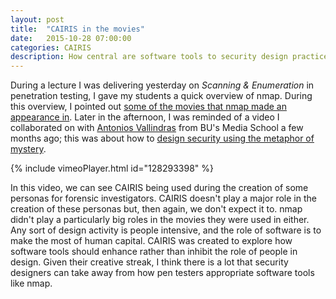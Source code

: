 ```yaml
---
layout: post
title:  "CAIRIS in the movies"
date:   2015-10-28 07:00:00
categories: CAIRIS
description: How central are software tools to security design practice?
---
```


During a lecture I was delivering yesterday on *Scanning & Enumeration* in penetration testing, I gave my students a quick overview of nmap.  During this overview, I pointed out [some of the movies that nmap made an appearance in](https://nmap.org/movies/).  Later in the afternoon, I was reminded of a video I collaborated on with [Antonios Vallindras](https://vimeo.com/vallindras) from BU's Media School a few months ago; this was about how to [design security using the metaphor of mystery](http://www.shamalfaily.com/wp-content/papercite-data/pdf/vafa15.pdf).  

{% include vimeoPlayer.html id="128293398" %}

In this video, we can see CAIRIS being used during the creation of some personas for forensic investigators.  CAIRIS doesn't play a major role in the creation of these personas but, then again, we don't expect it to. nmap didn't play a particularly big roles in the movies they were used in either.  Any sort of design activity is people intensive, and the role of software is to make the most of human capital.  CAIRIS was created to explore how software tools should enhance rather than inhibit the role of people in design.  Given their creative streak, I think there is a lot that security designers can take away from how pen testers appropriate software tools like nmap.
